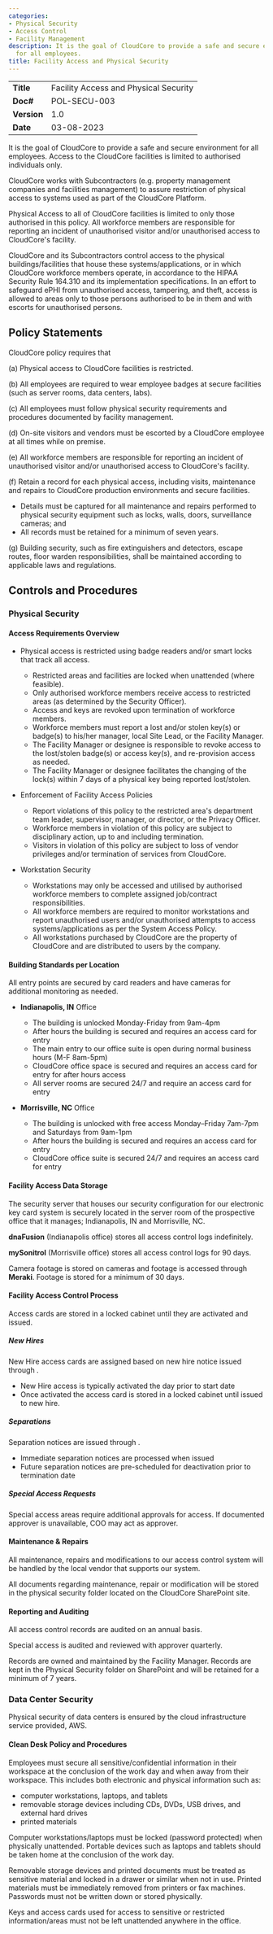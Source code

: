 ```yaml
---
categories:
- Physical Security
- Access Control
- Facility Management
description: It is the goal of CloudCore to provide a safe and secure environment
  for all employees.
title: Facility Access and Physical Security
---
```


|              |                                     |
|--------------|-------------------------------------|
| **Title**    | Facility Access and Physical Security             |
| **Doc#**     | POL-SECU-003 |
| **Version**  | 1.0                                 |
| **Date**     | 03-08-2023                              |

It is the goal of CloudCore to provide a safe and secure environment for all
employees. Access to the CloudCore facilities is limited to authorised
individuals only.

CloudCore works with Subcontractors (e.g. property management companies and
facilities management) to assure restriction of physical access to systems used
as part of the CloudCore Platform.

Physical Access to all of CloudCore facilities is limited to only those
authorised in this policy. All workforce members are responsible for reporting
an incident of unauthorised visitor and/or unauthorised access to CloudCore's
facility.

CloudCore and its Subcontractors control access to the physical
buildings/facilities that house these systems/applications, or in which
CloudCore workforce members operate, in accordance to the HIPAA Security Rule
164.310 and its implementation specifications. In an effort to safeguard ePHI
from unauthorised access, tampering, and theft, access is allowed to areas only
to those persons authorised to be in them and with escorts for unauthorised
persons.

## Policy Statements

CloudCore policy requires that

(a) Physical access to CloudCore facilities is restricted.

(b) All employees are required to wear employee badges at secure facilities
(such as server rooms, data centers, labs).

(c) All employees must follow physical security requirements and procedures
documented by facility management.

(d) On-site visitors and vendors must be escorted by a CloudCore employee at all
times while on premise.

(e) All workforce members are responsible for reporting an incident of
unauthorised visitor and/or unauthorised access to CloudCore's facility.

(f) Retain a record for each physical access, including visits, maintenance and
repairs to CloudCore production environments and secure facilities.

  * Details must be captured for all maintenance and repairs performed to
    physical security equipment such as locks, walls, doors, surveillance
    cameras; and
  * All records must be retained for a minimum of seven years.

(g) Building security, such as fire extinguishers and detectors, escape routes,
floor warden responsibilities, shall be maintained according to applicable laws
and regulations.

## Controls and Procedures

### Physical Security

#### Access Requirements Overview

* Physical access is restricted using badge readers and/or smart locks that
  track all access.

    * Restricted areas and facilities are locked when unattended (where
      feasible).
    * Only authorised workforce members receive access to restricted areas (as
      determined by the Security Officer).
    * Access and keys are revoked upon termination of workforce members.
    * Workforce members must report a lost and/or stolen key(s) or badge(s) to
      his/her manager, local Site Lead, or the Facility Manager.
    * The Facility Manager or designee is responsible to revoke access to the
      lost/stolen badge(s) or access key(s), and re-provision access as needed.
    * The Facility Manager or designee facilitates the changing of the lock(s)
      within 7 days of a physical key being reported lost/stolen.

* Enforcement of Facility Access Policies

    * Report violations of this policy to the restricted area's department team
      leader, supervisor, manager, or director, or the Privacy Officer.
    * Workforce members in violation of this policy are subject to disciplinary
      action, up to and including termination.
    * Visitors in violation of this policy are subject to loss of vendor
      privileges and/or termination of services from CloudCore.

* Workstation Security

    * Workstations may only be accessed and utilised by authorised workforce
      members to complete assigned job/contract responsibilities.
    * All workforce members are required to monitor workstations and report
      unauthorised users and/or unauthorised attempts to access
      systems/applications as per the System Access Policy.
    * All workstations purchased by CloudCore are the property of CloudCore and
      are distributed to users by the company.

#### Building Standards per Location

All entry points are secured by card readers and have cameras for additional
monitoring as needed.

* **Indianapolis, IN** Office

    * The building is unlocked Monday-Friday from 9am-4pm
    * After hours the building is secured and requires an access card for entry
    * The main entry to our office suite is open during normal business hours
      (M-F 8am-5pm)
    * CloudCore office space is secured and requires an access card for entry for
      after hours access
    * All server rooms are secured 24/7 and require an access card for entry

* **Morrisville, NC** Office

    * The building is unlocked with free access Monday–Friday 7am-7pm and
      Saturdays from 9am-1pm
    * After hours the building is secured and requires an access card for entry
    * CloudCore office suite is secured 24/7 and requires an access card for
      entry

#### Facility Access Data Storage

The security server that houses our security configuration for our electronic
key card system is securely located in the server room of the prospective office
that it manages; Indianapolis, IN and Morrisville, NC.

**dnaFusion** (Indianapolis office) stores all access control logs indefinitely.

**mySonitrol** (Morrisville office) stores all access control logs for 90 days.

Camera footage is stored on cameras and footage is accessed through **Meraki**.
Footage is stored for a minimum of 30 days.

#### Facility Access Control Process

Access cards are stored in a locked cabinet until they are activated and issued.

##### New Hires

New Hire access cards are assigned based on new hire notice issued through .

* New Hire access is typically activated the day prior to start date
* Once activated the access card is stored in a locked cabinet until issued to
  new hire.

##### Separations

Separation notices are issued through .

* Immediate separation notices are processed when issued
* Future separation notices are pre-scheduled for deactivation prior to
  termination date

##### Special Access Requests

Special access areas require additional approvals for access. If documented
approver is unavailable, COO may act as approver.

#### Maintenance & Repairs

All maintenance, repairs and modifications to our access control system will be
handled by the local vendor that supports our system.

All documents regarding maintenance, repair or modification will be stored in
the physical security folder located on the CloudCore SharePoint site.

#### Reporting and Auditing

All access control records are audited on an annual basis.

Special access is audited and reviewed with approver quarterly.

Records are owned and maintained by the Facility Manager. Records are kept in
the Physical Security folder on SharePoint and will be retained for a minimum of
7 years.


### Data Center Security

Physical security of data centers is ensured by the cloud infrastructure service
provided, AWS.


#### Clean Desk Policy and Procedures

Employees must secure all sensitive/confidential information in their workspace
at the conclusion of the work day and when away from their workspace. This
includes both electronic and physical information such as:

* computer workstations, laptops, and tablets
* removable storage devices including CDs, DVDs, USB drives, and external hard drives
* printed materials

Computer workstations/laptops must be locked (password protected) when
physically unattended. Portable devices such as laptops and tablets should be
taken home at the conclusion of the work day.

Removable storage devices and printed documents must be treated as sensitive
material and locked in a drawer or similar when not in use. Printed materials
must be immediately removed from printers or fax machines. Passwords must not be
written down or stored physically.

Keys and access cards used for access to sensitive or restricted
information/areas must not be left unattended anywhere in the office.
